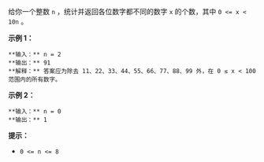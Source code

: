 给你一个整数 `n` ，统计并返回各位数字都不同的数字 `x` 的个数，其中 `0 <= x < 10n` 。



**示例 1：**

    
    
    **输入：** n = 2
    **输出：** 91
    **解释：** 答案应为除去 11、22、33、44、55、66、77、88、99 外，在 0 ≤ x < 100 范围内的所有数字。 
    

**示例 2：**

    
    
    **输入：** n = 0
    **输出：** 1
    



**提示：**

  * `0 <= n <= 8`

